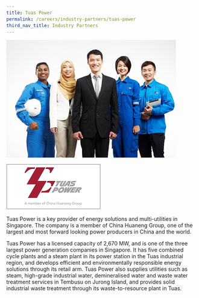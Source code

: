 ```yaml
---
title: Tuas Power
permalink: /careers/industry-partners/tuas-power
third_nav_title: Industry Partners
---
```

<img src="/images/careers/industry-partners/tuas_power_generation_large.jpg" alt="Tuas Power" style="width: 450px; height: 312px;" /><br/>

<a href="https://www.tuaspower.com.sg"><img alt="Tuas Power" src="/images/common/partner-logos/tuas_power.jpg" style="width: 250px; height: 120px;"></a>

Tuas Power is a key provider of energy solutions and multi-utilities in Singapore. The company is a member of China Huaneng Group, one of the largest and most forward looking power producers in China and the world.

Tuas Power has a licensed capacity of 2,670 MW, and is one of the three largest power generation companies in Singapore. It has five combined cycle plants and a steam plant in its power station in the Tuas industrial region, and develops efficient and environmentally responsible energy solutions through its retail arm.  Tuas Power also supplies utilities such as steam, high-grade industrial water, demineralised water and waste water treatment services in Tembusu on Jurong Island, and provides solid industrial waste treatment through its waste-to-resource plant in Tuas.
